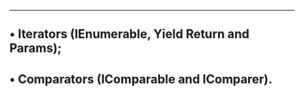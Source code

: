 ------------------------------------------------------------
• Iterators (IEnumerable, Yield Return and Params);
---------------------------------------------------------
• Comparators (IComparable and IComparer).
--------------------------------------------------------
